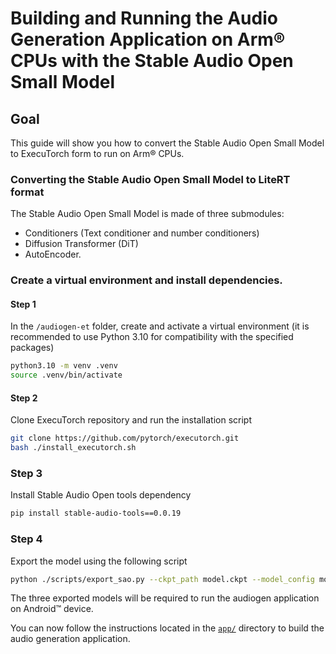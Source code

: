 <!--
    SPDX-FileCopyrightText: Copyright 2025 Arm Limited and/or its affiliates <open-source-office@arm.com>

    SPDX-License-Identifier: Apache-2.0
-->

# Building and Running the Audio Generation Application on Arm® CPUs with the Stable Audio Open Small Model

## Goal
This guide will show you how to convert the Stable Audio Open Small Model to ExecuTorch form to run on Arm® CPUs.

### Converting the Stable Audio Open Small Model to LiteRT format
The Stable Audio Open Small Model is made of three submodules:
- Conditioners (Text conditioner and number conditioners)
- Diffusion Transformer (DiT)
- AutoEncoder.

### Create a virtual environment and install dependencies.

#### Step 1
In the `/audiogen-et` folder, create and activate a virtual environment (it is recommended to use Python 3.10 for compatibility with the specified packages)
```bash
python3.10 -m venv .venv
source .venv/bin/activate
```

#### Step 2
Clone ExecuTorch repository and run the installation script
```bash
git clone https://github.com/pytorch/executorch.git
bash ./install_executorch.sh
```

### Step 3
Install Stable Audio Open tools dependency
```bash
pip install stable-audio-tools==0.0.19
```

### Step 4
Export the model using the following script
```bash
python ./scripts/export_sao.py --ckpt_path model.ckpt --model_config model_config.json
```

The three exported models will be required to run the audiogen application on Android™ device.

You can now follow the instructions located in the [`app/`](../app/README.md) directory to build the audio generation application.